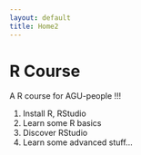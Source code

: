 ```yaml
---
layout: default
title: Home2
---
```


# R Course

<p class="message">
  A R course for AGU-people !!!
</p>


1. Install R, RStudio 
2. Learn some R basics
3. Discover RStudio
4. Learn some advanced stuff...